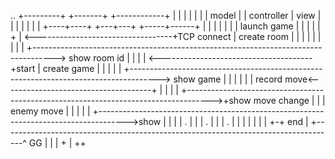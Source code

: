 ..
   +---------+                               +-------+                                  +------------+
   |         |                               |       |                                  |            |
   |  model  |                               | controller                               | view       |
   |         |                               |       |                                  |            |
   +----+----+                               +---+---+                                  +-----+------+
        |                                        |                                            |
        |                                        |                                            |
        |                                   launch game                                       |
        |                                        |
        |                                        |                                            +
        | <----------------------------------+TCP connect                                     |
  create room                                    |                                            |
        |                                        |                                            |
        |                                        |                                            |
        | +-----------------------------------------------------------------------------------> show room id
        |                                        |                                            |
        | <--------------------------------------+start                                       |
 create game                                     |                                            |
        |                                        |                                            |
        +-------------------------------------------------------------------------------------> show game
        |                                        |                                            |
        |                                        |                                            |
record move<-------------------------------------+                                            |
        |                                        |                                            |
        +------------------------------------------------------------------------------------>+show move change
        |                                        |                                            |
enemy move                                       |                                            |
        |                                        |                                            |
        +------------------------------------------------------------------------------------->show
        |                                        |                                            |
        |                                    .   |                                            |
        |                                    .   |                                            |
        |                                    .   |                                            |
        |                                        |                                            |
        |                                        |                                            +-+
   end  | +-----------------------------------------------------------------------------------^ GG
        |                                        |
        |                                        +
        |
       ++
